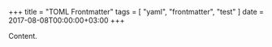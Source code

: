 +++
title = "TOML Frontmatter"
tags = [ "yaml", "frontmatter", "test" ]
date = 2017-08-08T00:00:00+03:00
+++

Content.
